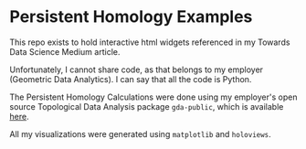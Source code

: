 # Persistent Homology Examples

This repo exists to hold interactive html widgets referenced in my Towards Data Science Medium article.

Unfortunately, I cannot share code, as that belongs to my employer (Geometric Data Analytics). I can say that all the code is Python.

The Persistent Homology Calculations were done using my employer's open source Topological Data Analysis package `gda-public`, which is available [here](https://github.com/geomdata/gda-public).

All my visualizations were generated using `matplotlib` and `holoviews`.
